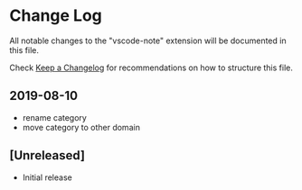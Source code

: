 # Change Log
All notable changes to the "vscode-note" extension will be documented in this file.

Check [Keep a Changelog](http://keepachangelog.com/) for recommendations on how to structure this file.

## 2019-08-10
- rename category
- move category to other domain

## [Unreleased]
- Initial release
